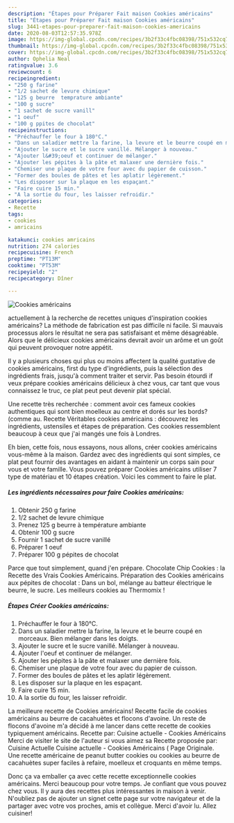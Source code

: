 ```yaml
---
description: "Étapes pour Préparer Fait maison Cookies américains"
title: "Étapes pour Préparer Fait maison Cookies américains"
slug: 3441-etapes-pour-preparer-fait-maison-cookies-americains
date: 2020-08-03T12:57:35.978Z
image: https://img-global.cpcdn.com/recipes/3b2f33c4fbc08398/751x532cq70/cookies-americains-photo-principale-de-la-recette.jpg
thumbnail: https://img-global.cpcdn.com/recipes/3b2f33c4fbc08398/751x532cq70/cookies-americains-photo-principale-de-la-recette.jpg
cover: https://img-global.cpcdn.com/recipes/3b2f33c4fbc08398/751x532cq70/cookies-americains-photo-principale-de-la-recette.jpg
author: Ophelia Neal
ratingvalue: 3.6
reviewcount: 6
recipeingredient:
- "250 g farine"
- "1/2 sachet de levure chimique"
- "125 g beurre  temprature ambiante"
- "100 g sucre"
- "1 sachet de sucre vanill"
- "1 oeuf"
- "100 g ppites de chocolat"
recipeinstructions:
- "Préchauffer le four à 180°C."
- "Dans un saladier mettre la farine, la levure et le beurre coupé en morceaux. Bien mélanger dans les doigts."
- "Ajouter le sucre et le sucre vanillé. Mélanger à nouveau."
- "Ajouter l&#39;oeuf et continuer de mélanger."
- "Ajouter les pépites à la pâte et malaxer une dernière fois."
- "Chemiser une plaque de votre four avec du papier de cuisson."
- "Former des boules de pâtes et les aplatir légèrement."
- "Les disposer sur la plaque en les espaçant."
- "Faire cuire 15 min."
- "A la sortie du four, les laisser refroidir."
categories:
- Recette
tags:
- cookies
- amricains

katakunci: cookies amricains 
nutrition: 274 calories
recipecuisine: French
preptime: "PT13M"
cooktime: "PT53M"
recipeyield: "2"
recipecategory: Dîner

---
```



![Cookies américains](https://img-global.cpcdn.com/recipes/3b2f33c4fbc08398/751x532cq70/cookies-americains-photo-principale-de-la-recette.jpg)

actuellement à la recherche de recettes uniques d'inspiration cookies américains? La méthode de fabrication est pas difficile ni facile. Si mauvais processus alors le résultat ne sera pas satisfaisant et même désagréable. Alors que le délicieux cookies américains devrait avoir un arôme et un goût qui peuvent provoquer notre appétit.

Il y a plusieurs choses qui plus ou moins affectent la qualité gustative de cookies américains, first du type d'ingrédients, puis la sélection des ingrédients frais, jusqu'à comment traiter et servir. Pas besoin étourdi if veux prépare cookies américains délicieux à chez vous, car tant que vous connaissez le truc, ce plat peut peut devenir plat spécial.

Une recette très recherchée : comment avoir ces fameux cookies authentiques qui sont bien moelleux au centre et dorés sur les bords? (comme au. Recette Véritables cookies américains : découvrez les ingrédients, ustensiles et étapes de préparation. Ces cookies ressemblent beaucoup à ceux que j&#39;ai mangés une fois à Londres.


Eh bien, cette fois, nous essayons, nous allons, créer cookies américains vous-même à la maison. Gardez avec des ingrédients qui sont simples, ce plat peut fournir des avantages en aidant à maintenir un corps sain pour vous et votre famille. Vous pouvez préparer Cookies américains utiliser 7 type de matériau et 10 étapes création. Voici les comment to faire le plat.

<!--inarticleads1-->

##### Les ingrédients nécessaires pour faire Cookies américains:

1. Obtenir 250 g farine
1.  1/2 sachet de levure chimique
1. Prenez 125 g beurre à température ambiante
1. Obtenir 100 g sucre
1. Fournir 1 sachet de sucre vanillé
1. Préparer 1 oeuf
1. Préparer 100 g pépites de chocolat


Parce que tout simplement, quand j&#39;en prépare. Chocolate Chip Cookies : la Recette des Vrais Cookies Américains. Préparation des Cookies américains aux pépites de chocolat : Dans un bol, mélange au batteur électrique le beurre, le sucre. Les meilleurs cookies au Thermomix ! 

<!--inarticleads2-->

##### Étapes Créer Cookies américains:

1. Préchauffer le four à 180°C.
1. Dans un saladier mettre la farine, la levure et le beurre coupé en morceaux. Bien mélanger dans les doigts.
1. Ajouter le sucre et le sucre vanillé. Mélanger à nouveau.
1. Ajouter l&#39;oeuf et continuer de mélanger.
1. Ajouter les pépites à la pâte et malaxer une dernière fois.
1. Chemiser une plaque de votre four avec du papier de cuisson.
1. Former des boules de pâtes et les aplatir légèrement.
1. Les disposer sur la plaque en les espaçant.
1. Faire cuire 15 min.
1. A la sortie du four, les laisser refroidir.


La meilleure recette de Cookies américains! Recette facile de cookies américains au beurre de cacahuètes et flocons d&#39;avoine. Un reste de flocons d&#39;avoine m&#39;a décidé à me lancer dans cette recette de cookies typiquement américains. Recette par: Cuisine actuelle - Cookies Américains Merci de visiter le site de l&#39;auteur si vous aimez sa Recette proposée par: Cuisine Actuelle Cuisine actuelle - Cookies Américains ( Page Originale. Une recette américaine de peanut butter cookies ou cookies au beurre de cacahuètes super faciles à refaire, moelleux et croquants en même temps. 


Donc ça va emballer ça avec cette recette exceptionnelle cookies américains. Merci beaucoup pour votre temps. Je confiant que vous pouvez chez vous. Il y aura des recettes plus  intéressantes in maison à venir. N'oubliez pas de ajouter un signet cette page sur votre navigateur et de la partager avec votre vos proches, amis et collègue. Merci d'avoir lu. Allez cuisiner!
